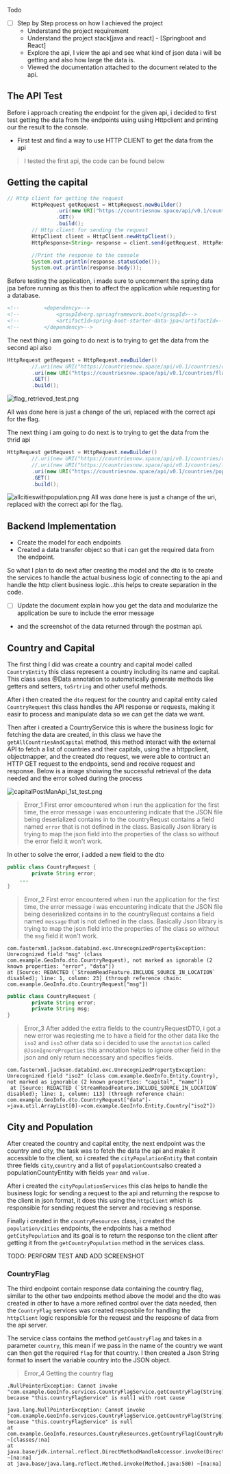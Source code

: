 Todo
- [ ] Step by Step process on how I achieved the project
  - Understand the project requirement
  - Understand the project stack[java and react] - [Springboot and React]
  - Explore the api, I view the api and see what kind of json data i will be getting and also how large the data is.
  - Viewed the documentation attached to the document related to the api.


## The API Test
Before i approach creating the endpoint for the given api, i decided to first test getting the data from the endpoints
using using Httpclient and printing our the result to the console. 
- First test and find a way to use HTTP CLIENT to get the data from the api
> I tested the first api, the code can be found below

## Getting the capital
```java
// Http client for getting the request
		HttpRequest getRequest = HttpRequest.newBuilder()
				.uri(new URI("https://countriesnow.space/api/v0.1/countries/capital"))
				.GET()
				.build();
		// Http client for sending the request
		HttpClient client = HttpClient.newHttpClient();
		HttpResponse<String> response = client.send(getRequest, HttpResponse.BodyHandlers.ofString());

		//Print the response to the console
		System.out.println(response.statusCode());
		System.out.println(response.body());
```
Before testing the application, i made sure to uncomment the spring data jpa before running as this then to affect the application 
while requesting for a database.
```xml
<!--		<dependency>-->
<!--			<groupId>org.springframework.boot</groupId>-->
<!--			<artifactId>spring-boot-starter-data-jpa</artifactId>-->
<!--		</dependency>-->
```

The next thing i am going to do next is to trying to get the data from the second api also
```java
HttpRequest getRequest = HttpRequest.newBuilder()
        //.uri(new URI("https://countriesnow.space/api/v0.1/countries/capital"))
        .uri(new URI("https://countriesnow.space/api/v0.1/countries/flag/images"))
        .GET()
        .build();
```
![flag_retrieved_test.png](src/main/resources/assets/flag_retrieved_test.png)

All was done here is just a change of the uri, replaced with the correct api for the flag.

The next thing i am going to do next is to trying to get the data from the thrid api 
```java
HttpRequest getRequest = HttpRequest.newBuilder()
        //.uri(new URI("https://countriesnow.space/api/v0.1/countries/capital"))
        //.uri(new URI("https://countriesnow.space/api/v0.1/countries/flag/images"))
        .uri(new URI("https://countriesnow.space/api/v0.1/countries/population/cities"))
        .GET()
        .build();
```
![allcitieswithpopulation.png](src/main/resources/assets/allcitieswithpopulation.png)
All was done here is just a change of the uri, replaced with the correct api for the flag.

## Backend Implementation
- Create the model for each endpoints
- Created a data transfer object so that i can get the required data from the endpoint.

So what I plan to do next after creating the model and the dto is to  create the services to handle the actual business logic 
of connecting to the api and handle the http client business logic...this helps to create separation in the code. 


- [ ] Update the document explain how you get the data and modularize the application be sure to include the error message
- and the screenshot of the data returned through the postman api.

## Country and Capital
The first thing I did was create a country and capital model called `CountryEntity` this class represent a country including 
its name and capital. This class uses @Data annotation to automatically generate methods like getters and setters, `toSrtring`
and other useful methods.

After i then created the `dto` request for the country and capital entity caled `CountryRequest` this class handles 
the API response or requests, making it easir to process and manipulate data so we can get the data we want.

Then after i created a CountryService this is where the business logic for fetching the data are created, in this class
we have the `getAllCountriesAndCapital` method, this method interact with the external API to fetch a list of countries
and their capitals, using the a httppclient, objectmapper, and the created dto request, we were able to contruct an HTTP
GET request to the endpoints, send and receive request and response.
Below is a image shoiwing the successful retrieval of the data needed and the error solved during the process


![capitalPostManApi_1st_test.png](src/main/resources/assets/capitalPostManApi_1st_test.png)
> Error_1
First error emcountered when i run the application for the first time, the error message
i was encountering indicate that the JSON file being deserialized contains in to the countryRequst contains a
field named `error` that is not defined in the class. Basically Json library is trying to map the json field into
the properties of the class so without the error field it won't work.

In other to solve the error, i added a new field to the dto
```java
public class CountryRequest {
        private String error;
    ...
}
```

> Error_2
First error encountered when i run the application for the first time, the error message
i was encountering indicate that the JSON file being deserialized contains in to the countryRequst contains a
field named `message` that is not defined in the class. Basically Json library is trying to map the json field into
the properties of the class so without the `msg` field it won't work.

```text
com.fasterxml.jackson.databind.exc.UnrecognizedPropertyException: Unrecognized field "msg" (class com.example.GeoInfo.dto.CountryRequest), not marked as ignorable (2 known properties: "error", "data"])
at [Source: REDACTED (`StreamReadFeature.INCLUDE_SOURCE_IN_LOCATION` disabled); line: 1, column: 23] (through reference chain: com.example.GeoInfo.dto.CountryRequest["msg"])
```
```java
public class CountryRequest {
        private String error;
        private String msg;
}
```
> Error_3 After added the extra fields to the countryRequestDTO, i got a new error was reqiesting me to have a field for
> the other data like the `iso2` and `iso3` other data so i decided to use the `annotation` called `@JsonIgnorePropeties`
> this annotation helps to ignore other field in the json and only return neccessary and specifies fields.

```text
com.fasterxml.jackson.databind.exc.UnrecognizedPropertyException: Unrecognized field "iso2" (class com.example.GeoInfo.Entity.Country), not marked as ignorable (2 known properties: "capital", "name"])
 at [Source: REDACTED (`StreamReadFeature.INCLUDE_SOURCE_IN_LOCATION` disabled); line: 1, column: 113] (through reference chain: com.example.GeoInfo.dto.CountryRequest["data"]->java.util.ArrayList[0]->com.example.GeoInfo.Entity.Country["iso2"])
```

## City and Population
After created the country and capital entity, the next endpoint was the country and city, the task was to fetch the data 
the api and make it accessible to the client, so i created the `cityPopulationEntity` that contain three fields `city`,`country`
and a list of `populationCounts`also created a populationCountyEntity with fields `year` and `value`.

After i created the `cityPopulationServices` this clas helps to handle the business logic for sending a request to the api
and returning the respose to the client in json format, it does this using the `httpClient` which is responsible for sending 
request the server and recieving s response.

Finally i created in the `countryResources` class, i created the `population/cities` endpoints, the endpoints has a method
`getCityPopulation` and its goal is to return the response ton the client after getting it from the `getCountryPopulation` 
method in the services class.

TODO: PERFORM TEST AND ADD SCREENSHOT

### CountryFlag
The third endpoint contain response data containing the country flag, similar to the other two endpoints method above 
the model and the dto was created in other to have a more refined control over the data needed, then the `CountryFlag` 
services was created resposbile for handling the `httpClient` logic responsible for the request and the resposne of data 
from the api server.

The service class contains the method `getCountryFlag` and takes in a parameter `country`, this mean if we pass in the name
of the country we want can then get the required `flag` for that country. I then created a Json String format to insert the 
variable country into the JSON object.
> Error_4 Getting the country flag
 ```text
.NullPointerException: Cannot invoke "com.example.GeoInfo.services.CountryFlagService.getCountryFlag(String)" because "this.countryFlagService" is null] with root cause

java.lang.NullPointerException: Cannot invoke "com.example.GeoInfo.services.CountryFlagService.getCountryFlag(String)" because "this.countryFlagService" is null
at com.example.GeoInfo.resources.CountryResources.getCountryFlag(CountryResources.java:26) ~[classes/:na]
at java.base/jdk.internal.reflect.DirectMethodHandleAccessor.invoke(DirectMethodHandleAccessor.java:103) ~[na:na]
at java.base/java.lang.reflect.Method.invoke(Method.java:580) ~[na:na]

```


